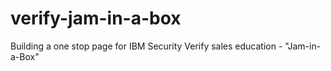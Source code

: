 # verify-jam-in-a-box
Building a one stop page for IBM Security Verify sales education - "Jam-in-a-Box"
